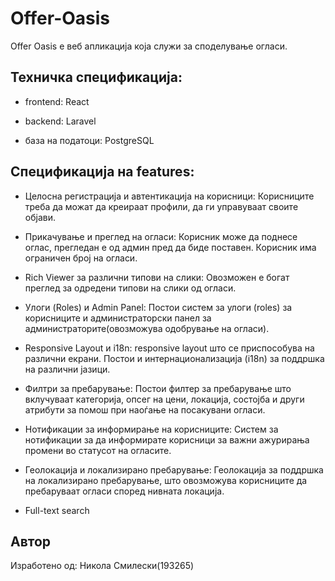 # Offer-Oasis

Offer Oasis e веб апликација која служи за споделување огласи.

## Техничка спецификација:

- frontend: React

- backend: Laravel

- база на податоци: PostgreSQL

## Спецификација на features:

- Целосна регистрација и автентикација на корисници: Корисниците треба да можат да креираат профили, да ги управуваат своите објави.

- Прикачување и преглед на огласи: Корисник може да поднесе оглас, прегледан е од админ пред да биде поставен. Корисник има ограничен број на огласи.

- Rich Viewer за различни типови на слики: Овозможен е богат преглед за одредени типови на слики од огласи.

- Улоги (Roles) и Admin Panel: Постои систем за улоги (roles) за корисниците и администраторски панел за администраторите(овозможува одобрување на огласи).

- Responsive Layout и i18n: responsive layout што се приспособува на различни екрани. Постои и интернационализација (i18n) за поддршка на различни јазици.

- Филтри за пребарување: Постои филтер за пребарување што вклучуваат категорија, опсег на цени, локација, состојба и други атрибути за помош при наоѓање на посакувани огласи.

- Нотификации за информирање на корисниците: Систем за нотификации за да информирате корисници за важни ажурирања промени во статусот на огласите.

- Геолокација и локализирано пребарување: Геолокација за поддршка на локализирано пребарување, што овозможува корисниците да пребаруваат огласи според нивната локација.

- Full-text search

## Автор

Изработено од: Никола Смилески(193265)
